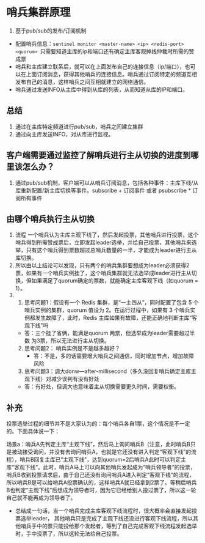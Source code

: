 <!--
 * @Author: zzzzztw
 * @Date: 2023-03-23 19:39:23
 * @LastEditors: Do not edit
 * @LastEditTime: 2023-04-18 21:08:39
 * @FilePath: /cpptest/Redislearn/08哨兵集群：哨兵挂了和哨兵leader选举.md
-->
# 哨兵集群原理
1. 基于pub/sub的发布/订阅机制
* 配置哨兵信息：```sentinel monitor <master-name> <ip> <redis-port> <quorum> ```只需要知道主库的ip和端口还有确定主库客观掉线仲裁时所需的赞成票
* 哨兵和主库建立联系后，就可以在上面发布自己的连接信息（ip/端口），也可以在上面订阅消息，获得其他哨兵的连接信息。哨兵通过订阅特定的频道互相发布自己的消息，这样哨兵之间互相就建立的网络通信。
* 哨兵通过发送INFO从主库中得到从库的列表，从而知道从库的IP和端口。  
## 总结
1. 通过在主库特定频道进行pub/sub，哨兵之间建立集群
2. 通过向主库发送INFO，对从库进行监视。
## 客户端需要通过监控了解哨兵进行主从切换的进度到哪里该怎么办？
1. 通过pub/sub机制，客户端可以从哨兵订阅消息，包括各种事件：主库下线/从库重新配置/新主库切换等事件。subscribe + 订阅事件 或者 psubscribe * 订阅所有事件

## 由哪个哨兵执行主从切换
1. 流程 一个哨兵认为主库主观下线了，然后发起投票，其他哨兵进行投票，这个哨兵得到所需赞成票后，立即发起leader选举，并给自己投票，其他哨兵来选举，只有这个哨兵得到票数超过总哨兵数量的一半，才能成为leader进行主从库切换。
2. 所以由以上结论可以发现，只有两个的哨兵集群要想成为leader必须获得2票，如果有一个哨兵实例挂了，这个哨兵集群就无法选举成leader进行主从切换，但如果满足了quorum确定的票数，就能确定主库客观下线（如quorum = 1）。
3.  1. 思考问题1：假设有一个 Redis 集群，是“一主四从”，同时配置了包含 5 个哨兵实例的集群，quorum 值设为 2。在运行过程中，如果有 3 个哨兵实例都发生故障了，此时，Redis 主库如果有故障，还能正确地判断主库“客观下线”吗
      * 答：三个挂了省俩，能满足quorum 两票，但选举成为leader需要超过半数 为3票，所以无法进行主从切换。 
    2. 思考问题2： 哨兵实例是不是越多越好？
       * 答：不是，多的话需要增大哨兵之间通信，同时增加节点，增加故障风险
    3. 思考问题3：调大donw—after-millisecond（多久没回复哨兵确定主库主观下线）对减少误判有没有好处
      * 答：有好处，但调大也意味着主从切换需要更久时间，需要权衡。

## 补充
投票选举过程的细节并不是大家认为的：每个哨兵各自1票，这个情况是不一定的。下面具体说一下：

场景a：哨兵A先判定主库“主观下线”，然后马上询问哨兵B（注意，此时哨兵B只是被动接受询问，并没有去询问哨兵A，也就是它还没有进入判定“客观下线”的流程），哨兵B回复主库已“主观下线”，达到quorum=2后哨兵A此时可以判定主库“客观下线”。此时，哨兵A马上可以向其他哨兵发起成为“哨兵领导者”的投票，哨兵B收到投票请求后，由于自己还没有询问哨兵A进入判定“客观下线”的流程，所以哨兵B是可以给哨兵A投票确认的，这样哨兵A就已经拿到2票了。等稍后哨兵B也判定“主观下线”后想成为领导者时，因为它已经给别人投过票了，所以这一轮自己就不能再成为领导者了。

* 总结成一句话，当一个哨兵完成主库客观下线流程时，很大概率会直接发起投票选举leader， 其他哨兵只是完成了主观下线还没进行客观下线流程，所以其他哨兵手中的票只能投给那个发起者，等到了自己完成客观下线流程发起选举时，手中没票了，所以这轮无法给自己投票。

